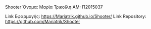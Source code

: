 Shooter
Όνομα: Μαρία Τρικοίλη ΑΜ: Π2015037

Link Εφαρμογής: https://Mariatrik.github.io/Shooter/
Link Repository: https://github.com/Mariatrik/Shooter

